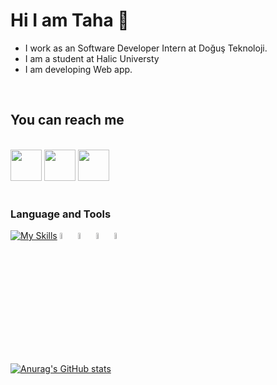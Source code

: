 #   Hi I am Taha 👋


- I work as an Software Developer Intern at Doğuş Teknoloji.
- I am a student at Halic Universty
- I am developing Web app.


<br/>

## You can reach me 
<br>
<div>
<a href="https://www.linkedin.com/in/taha-ince-315411217/"><img src="https://www.vectorlogo.zone/logos/linkedin/linkedin-tile.svg" witdh="50px" height="50px"></a>
<a  href="mailto:stahaince1@gmail.com"><img src="https://www.vectorlogo.zone/logos/gmail/gmail-tile.svg"  witdh="50px" height="50px"></a>
<a href="https://stackoverflow.com/users/16974400/tahaince"><img src="https://www.vectorlogo.zone/logos/stackoverflow/stackoverflow-icon.svg"  witdh="50px" height="50px"></a>

</div>

<br/>

### Language and Tools

[![My Skills](https://skills.thijs.gg/icons?i=js,html,css,git,c#)](https://skills.thijs.gg)
<img width="5%" src="https://www.vectorlogo.zone/logos/w3_html5/w3_html5-icon.svg">
<img width="5%" src="https://www.vectorlogo.zone/logos/dotnet/dotnet-icon.svg">
<img width="5%" src="https://www.vectorlogo.zone/logos/microsoft/microsoft-icon.svg">
<img  width="5%" src="https://www.vectorlogo.zone/logos/typescriptlang/typescriptlang-icon.svg">
<br/>

[![Anurag's GitHub stats](https://github-readme-stats.vercel.app/api?username=tahaince)](https://github.com/anuraghazra/github-readme-stats)
